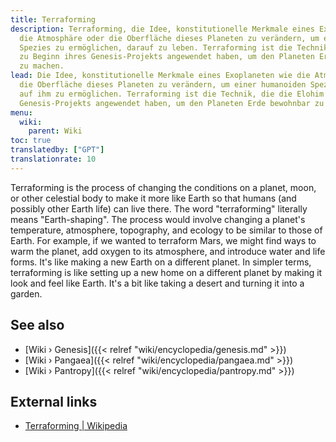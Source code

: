 ```yaml
---
title: Terraforming
description: Terraforming, die Idee, konstitutionelle Merkmale eines Exoplaneten wie
  die Atmosphäre oder die Oberfläche dieses Planeten zu verändern, um es einer humanoiden
  Spezies zu ermöglichen, darauf zu leben. Terraforming ist die Technik, die die Elohim
  zu Beginn ihres Genesis-Projekts angewendet haben, um den Planeten Erde bewohnbar
  zu machen.
lead: Die Idee, konstitutionelle Merkmale eines Exoplaneten wie die Atmosphäre oder
  die Oberfläche dieses Planeten zu verändern, um einer humanoiden Spezies das Leben
  auf ihm zu ermöglichen. Terraforming ist die Technik, die die Elohim zu Beginn ihres
  Genesis-Projekts angewendet haben, um den Planeten Erde bewohnbar zu machen.
menu:
  wiki:
    parent: Wiki
toc: true
translatedby: ["GPT"]
translationrate: 10
---
```


Terraforming is the process of changing the conditions on a planet, moon, or other celestial body to make it more like Earth so that humans (and possibly other Earth life) can live there. The word "terraforming" literally means "Earth-shaping". The process would involve changing a planet's temperature, atmosphere, topography, and ecology to be similar to those of Earth. For example, if we wanted to terraform Mars, we might find ways to warm the planet, add oxygen to its atmosphere, and introduce water and life forms. It's like making a new Earth on a different planet. In simpler terms, terraforming is like setting up a new home on a different planet by making it look and feel like Earth. It's a bit like taking a desert and turning it into a garden.

## See also

- [Wiki › Genesis]({{< relref "wiki/encyclopedia/genesis.md" >}})
- [Wiki › Pangaea]({{< relref "wiki/encyclopedia/pangaea.md" >}})
- [Wiki › Pantropy]({{< relref "wiki/encyclopedia/pantropy.md" >}})

## External links

- [Terraforming | Wikipedia](https://en.wikipedia.org/wiki/Terraforming)
